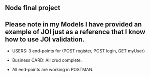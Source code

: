 ## Node final project

## Please note in my Models I have provided an example of JOI just as a reference that I know how to use JOI validation.

- USERS: 3 end-points for (POST register, POST login, GET myUser)

- Business CARD: All crud complete.

- All end-points are working in POSTMAN.
